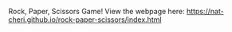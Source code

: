 Rock, Paper, Scissors Game! View the webpage here: https://nat-cheri.github.io/rock-paper-scissors/index.html
